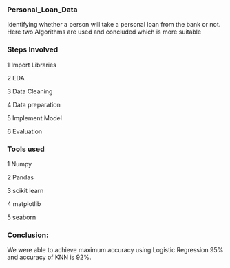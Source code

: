 ### Personal_Loan_Data
Identifying whether a person will take a personal loan from the bank or not. Here two Algorithms are used and concluded which is more suitable

### Steps Involved

1 Import Libraries

2 EDA

3 Data Cleaning

4 Data preparation

5 Implement Model

6 Evaluation

### Tools used

1 Numpy

2 Pandas

3 scikit learn

4 matplotlib

5 seaborn

### Conclusion:

We were able to achieve maximum accuracy using Logistic Regression 95% and accuracy of KNN is 92%.
